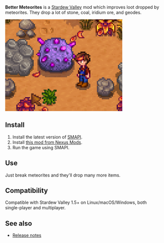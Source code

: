 ﻿**Better Meteorites** is a [Stardew Valley](http://stardewvalley.net/) mod which improves loot
dropped by meteorites. They drop a lot of stone, coal, iridium ore, and geodes.

![](screenshot.png)

## Install
1. Install the latest version of [SMAPI](https://smapi.io).
2. Install [this mod from Nexus Mods](http://www.nexusmods.com/stardewvalley/mods/5096).
3. Run the game using SMAPI.

## Use
Just break meteorites and they'll drop many more items.

## Compatibility
Compatible with Stardew Valley 1.5+ on Linux/macOS/Windows, both single-player and multiplayer.

## See also
* [Release notes](release-notes.md)
